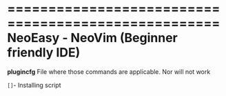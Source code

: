 ====================================================
NeoEasy - NeoVim (Beginner friendly IDE)
====================================================
**plugincfg** File where those commands are applicable. Nor will not work

`[]`- Installing script
